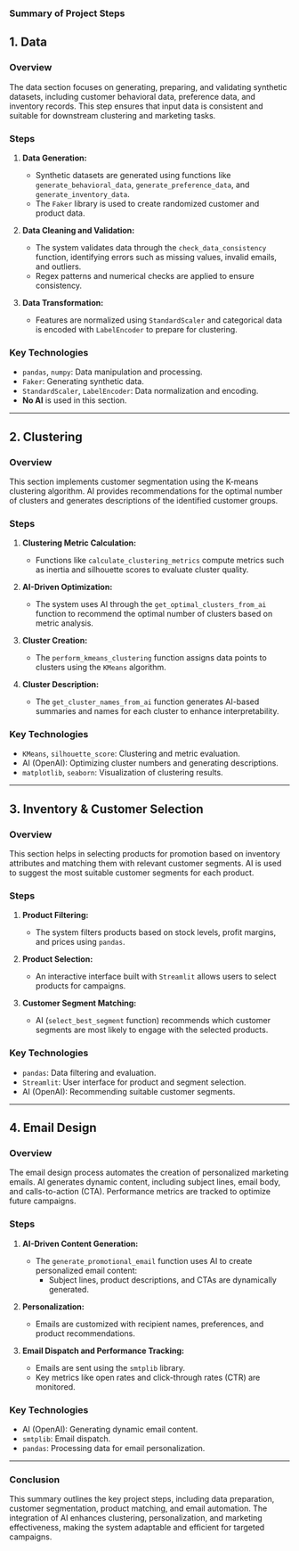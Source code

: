 
### **Summary of Project Steps**

## **1. Data**

### **Overview**
The data section focuses on generating, preparing, and validating synthetic datasets, including customer behavioral data, preference data, and inventory records. This step ensures that input data is consistent and suitable for downstream clustering and marketing tasks.

### **Steps**
1. **Data Generation:**
   - Synthetic datasets are generated using functions like `generate_behavioral_data`, `generate_preference_data`, and `generate_inventory_data`.
   - The `Faker` library is used to create randomized customer and product data.

2. **Data Cleaning and Validation:**
   - The system validates data through the `check_data_consistency` function, identifying errors such as missing values, invalid emails, and outliers.
   - Regex patterns and numerical checks are applied to ensure consistency.

3. **Data Transformation:**
   - Features are normalized using `StandardScaler` and categorical data is encoded with `LabelEncoder` to prepare for clustering.

### **Key Technologies**
- `pandas`, `numpy`: Data manipulation and processing.
- `Faker`: Generating synthetic data.
- `StandardScaler`, `LabelEncoder`: Data normalization and encoding.
- **No AI** is used in this section.

---

## **2. Clustering**

### **Overview**
This section implements customer segmentation using the K-means clustering algorithm. AI provides recommendations for the optimal number of clusters and generates descriptions of the identified customer groups.

### **Steps**
1. **Clustering Metric Calculation:**
   - Functions like `calculate_clustering_metrics` compute metrics such as inertia and silhouette scores to evaluate cluster quality.

2. **AI-Driven Optimization:**
   - The system uses AI through the `get_optimal_clusters_from_ai` function to recommend the optimal number of clusters based on metric analysis.

3. **Cluster Creation:**
   - The `perform_kmeans_clustering` function assigns data points to clusters using the `KMeans` algorithm.

4. **Cluster Description:**
   - The `get_cluster_names_from_ai` function generates AI-based summaries and names for each cluster to enhance interpretability.

### **Key Technologies**
- `KMeans`, `silhouette_score`: Clustering and metric evaluation.
- AI (OpenAI): Optimizing cluster numbers and generating descriptions.
- `matplotlib`, `seaborn`: Visualization of clustering results.

---

## **3. Inventory & Customer Selection**

### **Overview**
This section helps in selecting products for promotion based on inventory attributes and matching them with relevant customer segments. AI is used to suggest the most suitable customer segments for each product.

### **Steps**
1. **Product Filtering:**
   - The system filters products based on stock levels, profit margins, and prices using `pandas`.

2. **Product Selection:**
   - An interactive interface built with `Streamlit` allows users to select products for campaigns.

3. **Customer Segment Matching:**
   - AI (`select_best_segment` function) recommends which customer segments are most likely to engage with the selected products.

### **Key Technologies**
- `pandas`: Data filtering and evaluation.
- `Streamlit`: User interface for product and segment selection.
- AI (OpenAI): Recommending suitable customer segments.

---

## **4. Email Design**

### **Overview**
The email design process automates the creation of personalized marketing emails. AI generates dynamic content, including subject lines, email body, and calls-to-action (CTA). Performance metrics are tracked to optimize future campaigns.

### **Steps**
1. **AI-Driven Content Generation:**
   - The `generate_promotional_email` function uses AI to create personalized email content:
     - Subject lines, product descriptions, and CTAs are dynamically generated.

2. **Personalization:**
   - Emails are customized with recipient names, preferences, and product recommendations.

3. **Email Dispatch and Performance Tracking:**
   - Emails are sent using the `smtplib` library.
   - Key metrics like open rates and click-through rates (CTR) are monitored.

### **Key Technologies**
- AI (OpenAI): Generating dynamic email content.
- `smtplib`: Email dispatch.
- `pandas`: Processing data for email personalization.

---

### **Conclusion**
This summary outlines the key project steps, including data preparation, customer segmentation, product matching, and email automation. The integration of AI enhances clustering, personalization, and marketing effectiveness, making the system adaptable and efficient for targeted campaigns.
